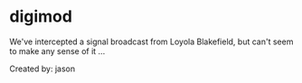 # digimod
We've intercepted a signal broadcast from Loyola Blakefield, but can't seem to make any sense of it ...

Created by: jason